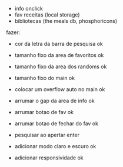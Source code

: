 - info onclick
- fav receitas (local storage)
- bibliotecas (the meals db, phosphoricons)

fazer:

- cor da letra da barra de pesquisa ok
- tamanho fixo da area de favoritos ok
- tamanho fixo da area dos randoms ok
- tamanho fixo do main ok
- colocar um overflow auto no main ok
- arrumar o gap da area de info ok
- arrumar botao de fav ok
- arrumar botao de fechar do fav ok
- pesquisar ao apertar enter

- adicionar modo claro e escuro ok
- adicionar responsividade ok
